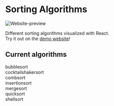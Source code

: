 # Sorting Algorithms

![Website-preview](https://nilslambertz.github.io/images/arraySortingPicture.png)

Different sorting algorithms visualized with React.  
Try it out on the [demo website](https://nilslambertz.github.io/sorting-algorithms)!

## Current algorithms

bubblesort  
cocktailshakersort  
combsort  
insertionsort  
mergesort  
quicksort  
shellsort
